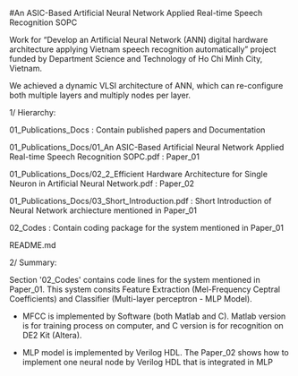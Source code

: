 #An ASIC-Based Artificial Neural Network Applied Real-time Speech Recognition SOPC

Work for “Develop an Artificial Neural Network (ANN) digital hardware architecture applying Vietnam speech recognition automatically” project funded by Department Science and Technology of Ho Chi
Minh City, Vietnam.

We achieved a dynamic VLSI architecture of ANN, which can re-configure both multiple layers and multiply nodes per layer. 

1/ Hierarchy:

01_Publications_Docs : Contain published papers and Documentation

01_Publications_Docs/01_An ASIC-Based Artificial Neural Network Applied Real-time Speech Recognition SOPC.pdf : Paper_01 

01_Publications_Docs/02_2_Efficient Hardware Architecture for Single Neuron in Artificial Neural Network.pdf  : Paper_02

01_Publications_Docs/03_Short_Introduction.pdf : Short Introduction of Neural Network archiecture mentioned in Paper_01

02_Codes : Contain coding package for the system mentioned in Paper_01

README.md

2/ Summary:

Section '02_Codes' contains code lines for the system mentioned in Paper_01. 
This system consits Feature Extraction (Mel-Frequency Ceptral Coefficients) and Classifier (Multi-layer perceptron - MLP Model).

+ MFCC is implemented by Software (both Matlab and C). Matlab version is for training process on computer, and C version is for recognition on DE2 Kit (Altera).

+ MLP model is implemented by Verilog HDL. The Paper_02 shows how to implement one neural node by Verilog HDL that is integrated in MLP
